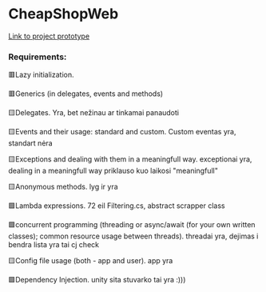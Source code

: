 # CheapShopWeb
[Link to project prototype](https://balsamiq.cloud/s1t2s57/ppuwmlt/r2278)

<h3>Requirements:</h3>

:red_square:Lazy initialization.

:red_square:Generics (in delegates, events and methods)

:yellow_square:Delegates. Yra, bet nežinau ar tinkamai panaudoti

:yellow_square:Events and their usage: standard and custom. Custom eventas yra, standart nėra

:yellow_square:Exceptions and dealing with them in a meaningfull way. exceptionai yra, dealing in a meaningfull way priklauso kuo laikosi "meaningfull"

:yellow_square:Anonymous methods. lyg ir yra

:green_square:Lambda expressions.  72 eil Filtering.cs, abstract scrapper class

:green_square:concurrent programming (threading or async/await (for your own written classes); common resource usage between threads). threadai yra, dejimas i bendra lista yra tai cj check

:yellow_square:Config file usage (both - app and user). app yra

:green_square:Dependency Injection. unity sita stuvarko tai yra :)))
